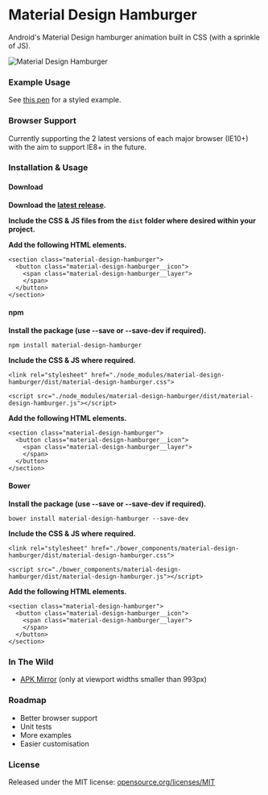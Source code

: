 # Material Design Hamburger

Android's Material Design hamburger animation built in CSS (with a sprinkle of JS).

![Material Design Hamburger](https://i.imgur.com/B0PT1Lb.gif)

### Example Usage

See [this pen](http://codepen.io/swirlycheetah/pen/cFtzb) for a styled example.

### Browser Support

Currently supporting the 2 latest versions of each major browser (IE10+) with the aim to support IE8+ in the future.

### Installation & Usage

#### Download

__Download the [latest release](https://github.com/swirlycheetah/material-design-hamburger/releases/latest).__

__Include the CSS & JS files from the `dist` folder where desired within your project.__

__Add the following HTML elements.__

	<section class="material-design-hamburger">
      <button class="material-design-hamburger__icon">
		<span class="material-design-hamburger__layer">
		</span>
      </button>
    </section>

#### npm

__Install the package (use --save or --save-dev if required).__

`npm install material-design-hamburger`

__Include the CSS & JS where required.__

`<link rel="stylesheet" href="./node_modules/material-design-hamburger/dist/material-design-hamburger.css">`

`<script src="./node_modules/material-design-hamburger/dist/material-design-hamburger.js"></script>`

__Add the following HTML elements.__

	<section class="material-design-hamburger">
	  <button class="material-design-hamburger__icon">
		<span class="material-design-hamburger__layer">
		</span>
	  </button>
	</section>

#### Bower

__Install the package (use --save or --save-dev if required).__

`bower install material-design-hamburger --save-dev`

__Include the CSS & JS where required.__

`<link rel="stylesheet" href="./bower_components/material-design-hamburger/dist/material-design-hamburger.css">`

`<script src="./bower_components/material-design-hamburger/dist/material-design-hamburger.js"></script>`

__Add the following HTML elements.__

	<section class="material-design-hamburger">
      <button class="material-design-hamburger__icon">
		<span class="material-design-hamburger__layer">
		</span>
      </button>
    </section>
    
### In The Wild

* [APK Mirror](http://www.apkmirror.com/) (only at viewport widths smaller than 993px)

### Roadmap

* Better browser support
* Unit tests
* More examples
* Easier customisation

### License

Released under the MIT license: [opensource.org/licenses/MIT](http://opensource.org/licenses/MIT)
